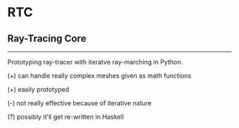 # RTC
## Ray-Tracing Core
---------------------
Prototyping ray-tracer with iteratve ray-marching
in Python.

(+) can handle really complex meshes given as math functions

(+) easily prototyped

(-) not really effective because of iterative nature

(?) possibly it'll get re-written in Haskell
